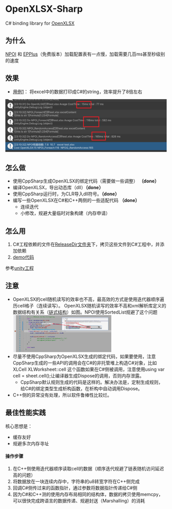 # OpenXLSX-Sharp
C# binding library for [OpenXLSX](https://github.com/troldal/OpenXLSX)



## 为什么

[NPOI](https://github.com/nissl-lab/npoi) 和 [EPPlus](https://github.com/JanKallman/EPPlus/releases/tag/v4.5.3)（免费版本）加载配置表有一点慢，加载需要几百ms甚至秒级别的速度

## 效果

- [用例1](https://github.com/zhiyangyou/OpenXLSX-Sharp/blob/main/TestInUnity/ExcelReaderTest/Assets/Editor/Plugin/TestExcelPerf.cs#L223)： 将excel中的数据打印成C#的string，效率提升了8倍左右 

<img src="docImages\perf.png" style="zoom: 50%;" />

## 怎么做

- 使用CppSharp生成OpenXLSX的绑定代码（需要做一些调整） **（done）**
- 编译OpenXLSX，导出动态库（dll）**（done）**
- 使用CppSharp运行时，为CLR导入dll符号。**（done）**
- 编写一些OpenXLSX在C#和C++两侧的一些适配代码 **（done）**
  - 连续迭代
  - 小修改，规避大量临时对象构建（内存申请）




## 怎么用

1. C#工程依赖的文件在[ReleaseDir文件夹](https://github.com/zhiyangyou/OpenXLSX-Sharp/tree/main/ReleaseDir)下，拷贝这些文件到C#工程中，并添加依赖
2. [demo代码](https://github.com/zhiyangyou/OpenXLSX-Sharp/blob/main/TestInUnity/ExcelReaderTest/Assets/Editor/Plugin/TestExcelPerf.cs#L164)



参考[unity工程](https://github.com/zhiyangyou/OpenXLSX-Sharp/tree/main/TestInUnity/ExcelReaderTest)



## 注意

- OpenXLSX的cell随机读写的效率也不高，最高效的方式是使用迭代器顺序遍历cell格子（连续读写）。 OpenXLSX随机读写的效率不高和xml解析库定义的数据结构有关系（[链式结构](https://github.com/troldal/OpenXLSX/blob/master/OpenXLSX/sources/utilities/XLUtilities.hpp#L47)）如图。NPOI使用SortedList规避了这个问题 <img src="docImages\RandomAccessByWhileLoop.png" style="zoom:30%;" />
- 尽量不使用CppSharp为OpenXLSX生成的绑定代码，如果要使用，注意CppSharp生成的一些API的调用会在C#的非托管堆上构造C#对象，比如 XLCell XLWorksheet::cell 这个函数如果在C#侧被调用，注意使用using var cell = sheet.cell();让编译器生成Dispose的调用，否则内存泄露。 
  - CppSharp默认规则生成的代码是这样的。解决办法是，定制生成规则，给C#的绑定类型生成析构函数，在析构中自动调用Dispose。
- C++侧的异常没有处理，所以软件鲁棒性比较烂。



## 最佳性能实践

核心思想是：

- 缓存友好
- 规避多次内存寻址



#### 操作步骤

1. 在C++侧使用迭代器顺序读取cell的数据（顺序迭代规避了链表随机访问延迟高的问题）
2. 将数据放在一块连续内存中，字符串的u8转宽字符在C++侧完成
3. 回调C#侧传过来的函数指针，通过参数将数据指针传递给C#侧
4. 因为C#和C++测的使用内存布局相同的结构体，数据的拷贝使用memcpy，可以很快完成跨语言的数据传递、规避封送（Marshalling）的消耗







